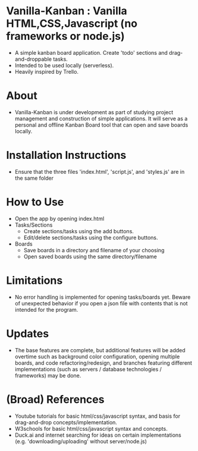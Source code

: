 # Vanilla-Kanban : Vanilla HTML,CSS,Javascript (no frameworks or node.js)
- A simple kanban board application. Create 'todo' sections and drag-and-droppable tasks.
- Intended to be used locally (serverless).
- Heavily inspired by Trello.

# About
- Vanilla-Kanban is under development as part of studying project management and construction of simple applications. It will serve as a personal and offline Kanban Board tool that can open and save boards locally.

# Installation Instructions
- Ensure that the three files 'index.html', 'script.js', and 'styles.js' are in the same folder

# How to Use
- Open the app by opening index.html
- Tasks/Sections
  - Create sections/tasks using the add buttons.
  - Edit/delete sections/tasks using the configure buttons.
- Boards
  - Save boards in a directory and filename of your choosing
  - Open saved boards using the same directory/filename

# Limitations
- No error handling is implemented for opening tasks/boards yet. Beware of unexpected behavior if you open a json file with contents that is not intended for the program.

# Updates
- The base features are complete, but additional features will be added overtime such as background color configuration, opening multiple boards, and code refactoring/redesign, and branches featuring different implementations (such as servers / database technologies / frameworks) may be done.

# (Broad) References
- Youtube tutorials for basic html/css/javascript syntax, and basis for drag-and-drop concepts/implementation.
- W3schools for basic html/css/javascript syntax and concepts.
- Duck.ai and internet searching for ideas on certain implementations (e.g. 'downloading/uploading' without server/node.js)
